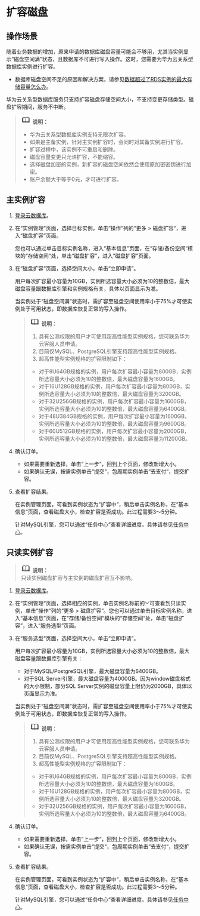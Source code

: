 # 扩容磁盘<a name="zh-cn_topic_scale_cluster"></a>

## 操作场景<a name="section3404387132643"></a>

随着业务数据的增加，原来申请的数据库磁盘容量可能会不够用，尤其当实例显示“磁盘空间满”状态，且数据库不可进行写入操作。这时，您需要为华为云关系型数据库实例进行扩容。

-   数据库磁盘空间不足的原因和解决方案，请参见[数据超过了RDS实例的最大存储容量怎么办](https://support.huaweicloud.com/rds_faq/rds_faq_0046.html)。

华为云关系型数据库服务只支持扩容磁盘存储空间大小，不支持变更存储类型。磁盘扩容期间，服务不中断。

>![](public_sys-resources/icon-note.gif) **说明：**   
>-   华为云关系型数据库实例支持无限次扩容。  
>-   如果是主备实例，针对主实例扩容时，会同时对其备实例进行扩容。  
>-   扩容过程中，该实例不可重启和删除。  
>-   磁盘容量变更只允许扩容，不能缩容。  
>-   选择磁盘加密的实例，新扩容的磁盘空间依然会使用原加密密钥进行加密。  
>-   账户余额大于等于0元，才可进行扩容。  

## 主实例扩容<a name="section3535102285710"></a>

1.  [登录云数据库](https://support.huaweicloud.com/qs-rds/rds_login.html)。
2.  在“实例管理”页面，选择目标实例，单击“操作“列的“更多  \>  磁盘扩容“，进入“磁盘扩容”页面。

    您也可以通过单击目标实例名称，进入“基本信息”页面，在“存储/备份空间“模块的“存储空间“处，单击“磁盘扩容”，进入“磁盘扩容”页面。

3.  在“磁盘扩容“页面，选择空间大小，单击“立即申请”。

    用户每次扩容最小容量为10GB，实例所选容量大小必须为10的整数倍，最大磁盘容量跟数据库引擎和实例规格有关，具体以页面显示为准。

    当实例处于“磁盘空间满”状态时，需扩容至磁盘空间使用率小于75%才可使实例处于可用状态，即数据库恢复正常的写入操作。

    >![](public_sys-resources/icon-note.gif) **说明：**   
    >1.  具有公测权限的用户才可使用超高性能型实例规格，您可联系华为云客服人员申请。  
    >2.  目前仅MySQL、PostgreSQL引擎支持超高性能型实例规格。  
    >3.  超高性能型实例规格的扩容限制如下：  
    >    -   对于8U64GB规格的实例，用户每次扩容最小容量为800GB，实例所选容量大小必须为10的整数倍，最大磁盘容量为1600GB。  
    >    -   对于16U128GB规格的实例，用户每次扩容最小容量为800GB，实例所选容量大小必须为10的整数倍，最大磁盘容量为3200GB。  
    >    -   对于32U256GB规格的实例，用户每次扩容最小容量为1600GB，实例所选容量大小必须为10的整数倍，最大磁盘容量为6400GB。  
    >    -   对于48U384GB规格的实例，用户每次扩容最小容量为1600GB，实例所选容量大小必须为10的整数倍，最大磁盘容量为9600GB。  
    >    -   对于60U512GB规格的实例，用户每次扩容最小容量为2000GB，实例所选容量大小必须为10的整数倍，最大磁盘容量为11200GB。  

4.  确认订单。
    -   如果需要重新选择，单击“上一步“，回到上个页面，修改新增大小。
    -   如果确认无误，按需实例单击“提交“，包周期实例单击“去支付“，提交扩容。

5.  查看扩容结果。

    在实例管理页面，可看到实例状态为“扩容中“，稍后单击实例名称，在“基本信息“页面，查看磁盘大小，检查扩容是否成功。此过程需要3～5分钟。

    针对MySQL引擎，您可以通过“任务中心“查看详细进度。具体请参见[任务中心](null.md)。


## 只读实例扩容<a name="section25847103185530"></a>

>![](public_sys-resources/icon-note.gif) **说明：**   
>只读实例磁盘扩容与主实例的磁盘扩容互不影响。  

1.  [登录云数据库](https://support.huaweicloud.com/qs-rds/rds_login.html)。
2.  在“实例管理“页面，选择相应的实例，单击实例名称前的![](figures/下拉选择.png)可查看到只读实例，单击“操作“列的“更多  \>  磁盘扩容“。您也可以通过单击目标实例名称，进入“基本信息”页面，在“存储/备份空间“模块的“存储空间“处，单击“磁盘扩容”，进入“服务选型”页面。
3.  在“服务选型“页面，选择空间大小，单击“立即申请”。

    用户每次扩容最小容量为10GB，实例所选容量大小必须为10的整数倍，最大磁盘容量跟数据库引擎有关：

    -   对于MySQL/PostgreSQL引擎，最大磁盘容量为6400GB。
    -   对于SQL Server引擎，最大磁盘容量为4000GB。因为window磁盘格式的大小限制，部分SQL Server实例的磁盘容量上限仍为2000GB，具体以页面显示为准。

    当实例处于“磁盘空间满”状态时，需扩容至磁盘空间使用率小于75%才可使实例处于可用状态，即数据库恢复正常的写入操作。

    >![](public_sys-resources/icon-note.gif) **说明：**   
    >1.  具有公测权限的用户才可使用超高性能型实例规格，您可联系华为云客服人员申请。  
    >2.  目前仅MySQL、PostgreSQL引擎支持超高性能型实例规格。  
    >3.  超高性能型实例规格的扩容限制如下：  
    >    -   对于8U64GB规格的实例，用户每次扩容最小容量为800GB，实例所选容量大小必须为10的整数倍，最大磁盘容量为1600GB。  
    >    -   对于16U128GB规格的实例，用户每次扩容最小容量为800GB，实例所选容量大小必须为10的整数倍，最大磁盘容量为3200GB。  
    >    -   对于32U256GB规格的实例，用户每次扩容最小容量为1600GB，实例所选容量大小必须为10的整数倍，最大磁盘容量为6400GB。  

4.  确认订单。
    -   如果需要重新选择，单击“上一步“，回到上个页面，修改新增大小。
    -   如果确认无误，按需实例单击“提交“，包周期实例单击“去支付“，提交扩容。

5.  查看扩容结果。

    在实例管理页面，可看到实例状态为“扩容中“，稍后单击实例名称，在“基本信息“页面，查看磁盘大小，检查扩容是否成功。此过程需要3～5分钟。

    针对MySQL引擎，您可以通过“任务中心“查看详细进度。具体请参见[任务中心](null.md)。


